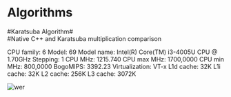 # Algorithms
#Karatsuba Algorithm#                                                                                            
#Native C++ and Karatsuba multiplication comparison 


CPU family:            6
Model:                 69
Model name:            Intel(R) Core(TM) i3-4005U CPU @ 1.70GHz
Stepping:              1
CPU MHz:               1215.740
CPU max MHz:           1700,0000
CPU min MHz:           800,0000
BogoMIPS:              3392.23
Virtualization:        VT-x
L1d cache:             32K
L1i cache:             32K
L2 cache:              256K
L3 cache:              3072K


![wer](https://user-images.githubusercontent.com/39130214/48282530-34461d80-e45a-11e8-9727-8140fbe06803.png)

